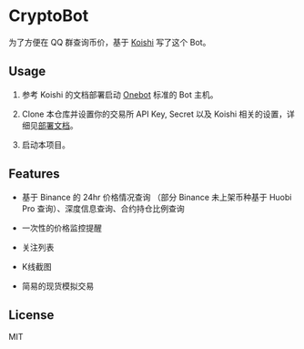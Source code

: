 # CryptoBot

为了方便在 QQ 群查询币价，基于 [Koishi](https://koishi.js.org/) 写了这个 Bot。

## Usage

1. 参考 Koishi 的文档部署启动 [Onebot](https://github.com/howmanybots/onebot) 标准的 Bot 主机。

2. Clone 本仓库并设置你的交易所 API Key, Secret 以及 Koishi 相关的设置，详细见[部署文档](https://github.com/pwp-app/cryptobot/blob/main/docs/deploy.md)。

3. 启动本项目。

## Features

- 基于 Binance 的 24hr 价格情况查询 （部分 Binance 未上架币种基于 Huobi Pro 查询）、深度信息查询、合约持仓比例查询

- 一次性的价格监控提醒

- 关注列表

- K线截图

- 简易的现货模拟交易

## License

MIT
